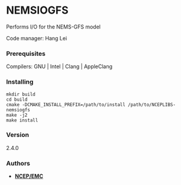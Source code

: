 # NEMSIOGFS

Performs I/O for the NEMS-GFS model

Code manager: Hang Lei


### Prerequisites

Compilers: GNU | Intel | Clang | AppleClang 


### Installing

```
mkdir build
cd build
cmake -DCMAKE_INSTALL_PREFIX=/path/to/install /path/to/NCEPLIBS-nemsiogfs
make -j2
make install
```


### Version

2.4.0


### Authors

* **[NCEP/EMC](mailto:NCEP.List.EMC.nceplibs.Developers@noaa.gov)**
